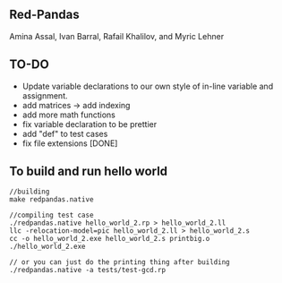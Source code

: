 ## Red-Pandas
Amina Assal, Ivan Barral, Rafail Khalilov, and Myric Lehner

## TO-DO
- Update variable declarations to our own style of in-line variable and assignment.
- add matrices
  -> add indexing 
- add more math functions
- fix variable declaration to be prettier
- add "def" to test cases
- fix file extensions [DONE]

## To build and run hello world

```
//building
make redpandas.native

//compiling test case
./redpandas.native hello_world_2.rp > hello_world_2.ll
llc -relocation-model=pic hello_world_2.ll > hello_world_2.s
cc -o hello_world_2.exe hello_world_2.s printbig.o
./hello_world_2.exe

// or you can just do the printing thing after building
./redpandas.native -a tests/test-gcd.rp
```
